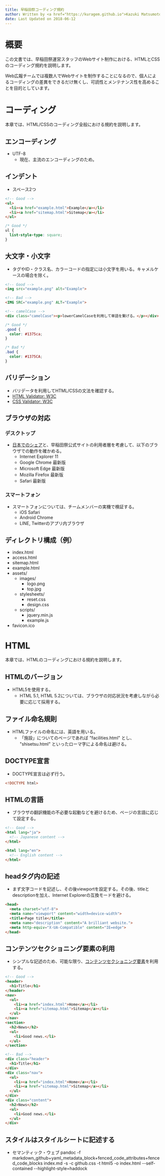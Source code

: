 ```yaml
---
title: 早稲田祭コーディング規約
author: Written by <a href="https://kuragem.github.io">Kazuki Matsumoto</a>
date: Last Updated on 2018-06-12
---
```


# 概要
この文書では、早稲田祭運営スタッフのWebサイト制作における、HTMLとCSSのコーディング規約を説明します。

Web広報チームでは複数人でWebサイトを制作することになるので、個人によるコーディングの差異をできるだけ無くし、可読性とメンテナンス性を高めることを目的としています。

# コーディング
本章では、HTML/CSSのコーディング全般における規約を説明します。

## エンコーディング
 - UTF-8
   - 現在、主流のエンコーディングのため。

## インデント
 - スペース2つ

```html
<!-- Good -->
<ul>
  <li><a href="example.html">Example</a></li>
  <li><a href="sitemap.html">Sitemap</a></li>
</ul>
```

```css
/* Good */
ul {
  list-style-type: square;
}
```

## 大文字・小文字
 - タグやID・クラス名、カラーコードの指定には小文字を用いる。キャメルケースの場合を除く。

```html
<!-- Good -->
<img src="example.png" alt="Example">

<!-- Bad -->
<IMG SRC="example.png" ALT="Example">

<!-- camelCase -->
<div class="camelCase"><p>lowerCamelCaseを利用して単語を繋げる。</p></div>
```

```css
/* Good */
.good {
  color: #1375ca;
}

/* Bad */
.bad {
  color: #1375CA;
}
```

## バリデーション
 - バリデータを利用してHTML/CSSの文法を確認する。
  - [HTML Validator: W3C](https://validator.w3.org/)
  - [CSS Validator: W3C](https://jigsaw.w3.org/css-validator/)

## ブラウザの対応

### デスクトップ
 - [日本でのシェア](http://gs.statcounter.com/browser-market-share/desktop/)と、早稲田祭公式サイトの利用者層を考慮して、以下のブラウザでの動作を確かめる。
   - Internet Explorer 11
   - Google Chrome 最新版
   - Microsoft Edge 最新版
   - Mozilla Firefox 最新版
   - Safari 最新版

### スマートフォン
 - スマートフォンについては、チームメンバーの実機で検証する。
   - iOS Safari
   - Android Chrome
   - LINE, Twitterのアプリ内ブラウザ

## ディレクトリ構成（例）
 - index.html
 - access.html
 - sitemap.html
 - example.html
 - assets/
   - images/
     - logo.png
     - top.jpg
   - stylesheets/
     - reset.css
     - design.css
   - scripts/
     - jquery.min.js
     - example.js
 - favicon.ico

# HTML
本章では、HTMLのコーディングにおける規約を説明します。

## HTMLのバージョン
 - HTML5を使用する。
   - HTML 5.1, HTML 5.2については、ブラウザの対応状況を考慮しながら必要に応じて採用する。

## ファイル命名規則
 - HTMLファイルの命名には、英語を用いる。
   - 「施設」についてのページであれば "facilities.html" とし、 "shisetsu.html" といったローマ字による命名は避ける。

## DOCTYPE宣言
 - DOCTYPE宣言は必ず行う。

```html
<!DOCTYPE html>
```

## HTMLの言語
 - ブラウザの翻訳機能の不必要な起動などを避けるため、ページの言語に応じて設定する。

```html
<!-- Good -->
<html lang="ja">
  <!-- Japanese content -->
</html>

<html lang="en">
  <!-- English content -->
</html>
```

## headタグ内の記述
 - まず文字コードを記述し、その後viewportを設定する。その後、titleとdescriptionを加え、Internet Explorerの互換モードを避ける。

```html
<head>
  <meta charset="utf-8">
  <meta name="viewport" content="width=device-width">
  <title>Page title</title>
  <meta name="description" content="A brilliant website.">
  <meta http-equiv="X-UA-Compatible" content="IE=edge">
</head>
```

## コンテンツセクショニング要素の利用
 - シンプルな記述のため、可能な限り、[コンテンツセクショニング要素](https://developer.mozilla.org/ja/docs/Web/HTML/Element)を利用する。

```html
<!-- Good -->
<header>
  <h1>Title</h1>
</header>
<nav>
  <ul>
    <li><a href="index.html">Home</a></li>
    <li><a href="sitemap.html">Sitemap</a></li>
  </ul>
</nav>
<section>
  <h2>News</h2>
  <ul>
    <li>Good news.</li>
  </ul>
</section>

<!-- Bad -->
<div class="header">
  <h1>Title</h1>
</div>
<div class="nav">
  <ul>
    <li><a href="index.html">Home</a></li>
    <li><a href="sitemap.html">Sitemap</a></li>
  </ul>
</div>
<div class="content">
  <h2>News</h2>
  <ul>
    <li>Good news.</li>
  </ul>
</div>
```


## スタイルはスタイルシートに記述する
 - セマンティック・ウェブ
pandoc -f markdown_github+yaml_metadata_block+fenced_code_attributes+fenced_code_blocks index.md -s -c github.css -t html5 -o index.html --self-contained --highlight-style=haddock